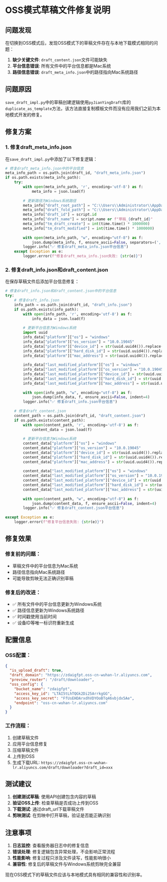 # OSS模式草稿文件修复说明

## 问题发现

在切换到OSS模式后，发现OSS模式下的草稿文件存在与本地下载模式相同的问题：

1. **缺少关键文件**: `draft_content.json`文件可能缺失
2. **平台信息错误**: 所有文件中的平台信息都是Mac系统
3. **路径信息错误**: `draft_meta_info.json`中的路径指向Mac系统路径

## 问题原因

`save_draft_impl.py`中的草稿创建逻辑使用`pyJianYingDraft`库的`duplicate_as_template`方法，该方法直接复制模板文件而没有应用我们之前为本地模式开发的修复。

## 修复方案

### 1. 修复draft_meta_info.json

在`save_draft_impl.py`中添加了以下修复逻辑：

```python
# 修复draft_meta_info.json中的平台信息
meta_info_path = os.path.join(draft_id, "draft_meta_info.json")
if os.path.exists(meta_info_path):
    try:
        with open(meta_info_path, 'r', encoding='utf-8') as f:
            meta_info = json.load(f)
        
        # 更新路径为Windows系统路径
        meta_info["draft_root_path"] = "C:\\Users\\Administrator\\AppData\\Local\\JianyingPro\\User Data\\Projects\\com.lveditor.draft"
        meta_info["draft_fold_path"] = "C:\\Users\\Administrator\\AppData\\Local\\JianyingPro\\User Data\\Projects\\com.lveditor.draft\\草稿"
        meta_info["draft_id"] = script.id
        meta_info["draft_name"] = script.name or f"草稿_{draft_id}"
        meta_info["tm_draft_create"] = int(time.time() * 1000000)
        meta_info["tm_draft_modified"] = int(time.time() * 1000000)
        
        with open(meta_info_path, "w", encoding="utf-8") as f:
            json.dump(meta_info, f, ensure_ascii=False, separators=(',', ':'))
        logger.info("✅ 修复draft_meta_info.json平台信息")
    except Exception as e:
        logger.error(f"修复draft_meta_info.json失败: {str(e)}")
```

### 2. 修复draft_info.json和draft_content.json

在保存草稿文件后添加平台信息修复：

```python
# 修复draft_info.json和draft_content.json中的平台信息
try:
    # 修复draft_info.json
    info_path = os.path.join(draft_id, "draft_info.json")
    if os.path.exists(info_path):
        with open(info_path, 'r', encoding='utf-8') as f:
            info_data = json.load(f)
        
        # 更新平台信息为Windows系统
        import uuid
        info_data["platform"]["os"] = "windows"
        info_data["platform"]["os_version"] = "10.0.19045"
        info_data["platform"]["device_id"] = str(uuid.uuid4()).replace("-", "")[:32]
        info_data["platform"]["hard_disk_id"] = str(uuid.uuid4()).replace("-", "")[:32]
        info_data["platform"]["mac_address"] = str(uuid.uuid4()).replace("-", "")[:32]
        
        info_data["last_modified_platform"]["os"] = "windows"
        info_data["last_modified_platform"]["os_version"] = "10.0.19045"
        info_data["last_modified_platform"]["device_id"] = str(uuid.uuid4()).replace("-", "")[:32]
        info_data["last_modified_platform"]["hard_disk_id"] = str(uuid.uuid4()).replace("-", "")[:32]
        info_data["last_modified_platform"]["mac_address"] = str(uuid.uuid4()).replace("-", "")[:32]
        
        with open(info_path, "w", encoding="utf-8") as f:
            json.dump(info_data, f, ensure_ascii=False, indent=4)
        logger.info("✅ 修复draft_info.json平台信息")
    
    # 修复draft_content.json
    content_path = os.path.join(draft_id, "draft_content.json")
    if os.path.exists(content_path):
        with open(content_path, 'r', encoding='utf-8') as f:
            content_data = json.load(f)
        
        # 更新平台信息为Windows系统
        content_data["platform"]["os"] = "windows"
        content_data["platform"]["os_version"] = "10.0.19045"
        content_data["platform"]["device_id"] = str(uuid.uuid4()).replace("-", "")[:32]
        content_data["platform"]["hard_disk_id"] = str(uuid.uuid4()).replace("-", "")[:32]
        content_data["platform"]["mac_address"] = str(uuid.uuid4()).replace("-", "")[:32]
        
        content_data["last_modified_platform"]["os"] = "windows"
        content_data["last_modified_platform"]["os_version"] = "10.0.19045"
        content_data["last_modified_platform"]["device_id"] = str(uuid.uuid4()).replace("-", "")[:32]
        content_data["last_modified_platform"]["hard_disk_id"] = str(uuid.uuid4()).replace("-", "")[:32]
        content_data["last_modified_platform"]["mac_address"] = str(uuid.uuid4()).replace("-", "")[:32]
        
        with open(content_path, "w", encoding="utf-8") as f:
            json.dump(content_data, f, ensure_ascii=False, indent=4)
        logger.info("✅ 修复draft_content.json平台信息")
        
except Exception as e:
    logger.error(f"修复平台信息失败: {str(e)}")
```

## 修复效果

### 修复前的问题：
- 草稿文件中的平台信息为Mac系统
- 路径信息指向Mac系统路径
- 可能导致剪映无法正确识别草稿

### 修复后的改进：
- ✅ 所有文件中的平台信息更新为Windows系统
- ✅ 路径信息更新为Windows系统路径
- ✅ 时间戳使用当前时间
- ✅ 设备ID等唯一标识符重新生成

## 配置信息

### OSS配置：
```json
{
  "is_upload_draft": true,
  "draft_domain": "https://zdaigfpt.oss-cn-wuhan-lr.aliyuncs.com",
  "preview_router": "/draft/downloader",
  "oss_config": {
    "bucket_name": "zdaigfpt",
    "access_key_id": "LTAI5tLhTQGk2Di25ArrkgGG",
    "access_key_secret": "FfUsEHDArxdhVDYOoBTq46vbjdx5Ae",
    "endpoint": "oss-cn-wuhan-lr.aliyuncs.com"
  }
}
```

### 工作流程：
1. 创建草稿文件
2. 应用平台信息修复
3. 压缩草稿文件
4. 上传到OSS
5. 生成下载URL: `https://zdaigfpt.oss-cn-wuhan-lr.aliyuncs.com/draft/downloader?draft_id=xxx`

## 测试建议

1. **创建测试草稿**: 使用API创建包含内容的草稿
2. **验证OSS上传**: 检查草稿是否成功上传到OSS
3. **下载测试**: 通过draft_url下载草稿文件
4. **剪映测试**: 在剪映中打开草稿，验证是否能正确识别

## 注意事项

1. **日志监控**: 查看服务器日志中的修复信息
2. **错误处理**: 修复逻辑包含异常处理，不会影响正常流程
3. **性能影响**: 修复过程只涉及文件读写，性能影响很小
4. **兼容性**: 修复后的草稿文件与Windows系统剪映完全兼容

现在OSS模式下的草稿文件应该与本地模式具有相同的兼容性和识别率。